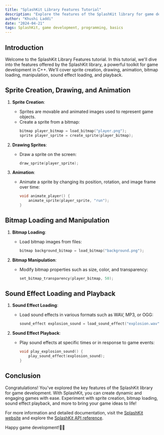 ```yaml
---
title: "SplashKit Library Features Tutorial"
description: "Explore the features of the SplashKit library for game development, including sprite creation, drawing, animation, bitmap loading, manipulation, sound effect loading, and playback."
author: "Khushi Laddi"
date: "2024-04-21"
tags: SplashKit, game development, programming, basics
---
```


## Introduction

Welcome to the SplashKit Library Features tutorial. In this tutorial, we'll dive into the features offered by the SplashKit library, a powerful toolkit for game development in C++. We'll cover sprite creation, drawing, animation, bitmap loading, manipulation, sound effect loading, and playback.

## Sprite Creation, Drawing, and Animation

1. **Sprite Creation**:
   - Sprites are movable and animated images used to represent game objects.
   - Create a sprite from a bitmap:
     ```cpp
     bitmap player_bitmap = load_bitmap("player.png");
     sprite player_sprite = create_sprite(player_bitmap);
     ```

2. **Drawing Sprites**:
   - Draw a sprite on the screen:
     ```cpp
     draw_sprite(player_sprite);
     ```

3. **Animation**:
   - Animate a sprite by changing its position, rotation, and image frame over time:
     ```cpp
     void animate_player() {
         animate_sprite(player_sprite, "run");
     }
     ```

## Bitmap Loading and Manipulation

1. **Bitmap Loading**:
   - Load bitmap images from files:
     ```cpp
     bitmap background_bitmap = load_bitmap("background.png");
     ```

2. **Bitmap Manipulation**:
   - Modify bitmap properties such as size, color, and transparency:
     ```cpp
     set_bitmap_transparency(player_bitmap, 50);
     ```

## Sound Effect Loading and Playback

1. **Sound Effect Loading**:
   - Load sound effects in various formats such as WAV, MP3, or OGG:
     ```cpp
     sound_effect explosion_sound = load_sound_effect("explosion.wav");
     ```

2. **Sound Effect Playback**:
   - Play sound effects at specific times or in response to game events:
     ```cpp
     void play_explosion_sound() {
         play_sound_effect(explosion_sound);
     }
     ```

## Conclusion

Congratulations! You've explored the key features of the SplashKit library for game development. With SplashKit, you can create dynamic and engaging games with ease. Experiment with sprite creation, bitmap loading, sound effect playback, and more to bring your game ideas to life!

For more information and detailed documentation, visit the [SplashKit website](https://www.splashkit.io/) and explore the [SplashKit API reference](https://www.splashkit.io/reference). 

Happy game development!🚗💨
